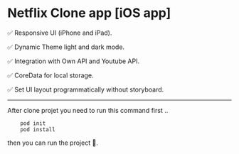 
[](https://github.com/mohamedhaloka/netflix_clone/assets/70912652/5e2996a8-9f84-4f2f-b25f-18de4bf30781)

# Netflix Clone app [iOS app]
✅ Responsive UI (iPhone and iPad).

✅ Dynamic Theme light and dark mode.

✅ Integration with Own API and Youtube API.

✅ CoreData for local storage.

✅ Set UI layout programmatically without storyboard.

----
After clone projet you need to run this command first ..
```
    pod init
    pod install
```
then you can run the project 🫡.
